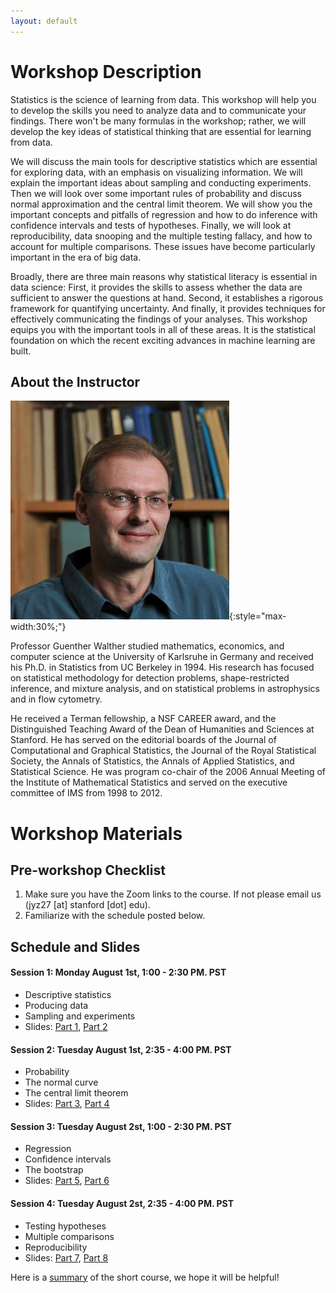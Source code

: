 ```yaml
---
layout: default
---
```


# Workshop Description
Statistics is the science of learning from data. This workshop will help you to develop the skills you need to analyze data and to communicate your findings. There won't be many formulas in the workshop; rather, we will develop the key ideas of statistical thinking that are essential for learning from data.

We will discuss the main tools for descriptive statistics which are essential for exploring data, with an emphasis on visualizing information. We will explain the important ideas about sampling and conducting experiments. Then we will look over some important rules of probability and discuss normal approximation and the central limit theorem. We will show you the important concepts and pitfalls of regression and how to do inference with confidence intervals and tests of hypotheses. Finally, we will look at reproducibility, data snooping and the multiple testing fallacy, and how to account for multiple comparisons. These issues have become particularly important in the era of big data.

Broadly, there are three main reasons why statistical literacy is essential in data science: First, it provides the skills to assess whether the data are sufficient to answer the questions at hand. Second, it establishes a rigorous framework for quantifying uncertainty. And finally, it provides techniques for effectively communicating the findings of your analyses. This workshop equips you with the important tools in all of these areas. It is the statistical foundation on which the recent exciting advances in machine learning are built.

## About the Instructor

![Guenther Walther](/assets/img/profile.jpg){:style="max-width:30%;"}

Professor Guenther Walther studied mathematics, economics, and computer science at the University of Karlsruhe in Germany and received his Ph.D. in Statistics from UC Berkeley in 1994. His research has focused on statistical methodology for detection problems, shape-restricted inference, and mixture analysis, and on statistical problems in astrophysics and in flow cytometry.

He received a Terman fellowship, a NSF CAREER award, and the Distinguished Teaching Award of the Dean of Humanities and Sciences at Stanford. He has served on the editorial boards of the Journal of Computational and Graphical Statistics, the Journal of the Royal Statistical Society, the Annals of Statistics, the Annals of Applied Statistics, and Statistical Science. He was program co-chair of the 2006 Annual Meeting of the Institute of Mathematical Statistics and served on the executive committee of IMS from 1998 to 2012.

# Workshop Materials

## Pre-workshop Checklist

1. Make sure you have the Zoom links to the course. If not please email us (jyz27 [at] stanford [dot] edu). 
2. Familiarize with the schedule posted below.

## Schedule and Slides 


#### Session 1: Monday August 1st, 1:00 - 2:30 PM. PST
  - Descriptive statistics
  - Producing data
  - Sampling and experiments
  - Slides: [Part 1](/docs/S1.pdf), [Part 2](/docs/S2.pdf)
  
#### Session 2: Tuesday August 1st, 2:35 - 4:00 PM. PST
  - Probability
  - The normal curve
  - The central limit theorem
  - Slides: [Part 3](/docs/S3.pdf), [Part 4](/docs/S4.pdf)

#### Session 3: Tuesday August 2st, 1:00 - 2:30 PM. PST
  - Regression
  - Confidence intervals
  - The bootstrap
  - Slides: [Part 5](/docs/S5.pdf), [Part 6](/docs/S6.pdf)

#### Session 4: Tuesday August 2st, 2:35 - 4:00 PM. PST
  - Testing hypotheses
  - Multiple comparisons 
  - Reproducibility
  - Slides: [Part 7](/docs/S7.pdf), [Part 8](/docs/S8.pdf)


Here is a [summary](/docs/summary.pdf) of the short course, we hope it will be helpful!



